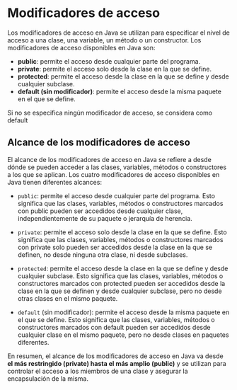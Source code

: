 # Modificadores de acceso

Los modificadores de acceso en Java se utilizan para especificar el nivel de acceso a una clase, una variable, un método o un constructor. Los modificadores de acceso disponibles en Java son:

* **public**: permite el acceso desde cualquier parte del programa.
* **private**: permite el acceso solo desde la clase en la que se define.
* **protected**: permite el acceso desde la clase en la que se define y desde cualquier subclase.
* **default (sin modificador)**: permite el acceso desde la misma paquete en el que se define.

Si no se especifica ningún modificador de acceso, se considera como default



## Alcance de los modificadores de acceso


El alcance de los modificadores de acceso en Java se refiere a desde dónde se pueden acceder a las clases, variables, métodos o constructores a los que se aplican. Los cuatro modificadores de acceso disponibles en Java tienen diferentes alcances:

* `public`: permite el acceso desde cualquier parte del programa. Esto significa que las clases, variables, métodos o constructores marcados con public pueden ser accedidos desde cualquier clase, independientemente de su paquete o jerarquía de herencia.

* `private`: permite el acceso solo desde la clase en la que se define. Esto significa que las clases, variables, métodos o constructores marcados con private solo pueden ser accedidos desde la clase en la que se definen, no desde ninguna otra clase, ni desde subclases.

* `protected`: permite el acceso desde la clase en la que se define y desde cualquier subclase. Esto significa que las clases, variables, métodos o constructores marcados con protected pueden ser accedidos desde la clase en la que se definen y desde cualquier subclase, pero no desde otras clases en el mismo paquete.

* `default` (sin modificador): permite el acceso desde la misma paquete en el que se define. Esto significa que las clases, variables, métodos o constructores marcados con default pueden ser accedidos desde cualquier clase en el mismo paquete, pero no desde clases en paquetes diferentes.

En resumen, el alcance de los modificadores de acceso en Java va desde **el más restringido (private) hasta el más amplio (public)** y se utilizan para controlar el acceso a los miembros de una clase y asegurar la encapsulación de la misma.